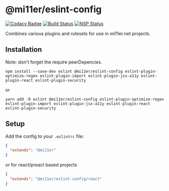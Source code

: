 # @mi11er/eslint-config

[![Codacy Badge](https://api.codacy.com/project/badge/Grade/3f9bcb5d38f24b4983e8972f12941575)](https://app.codacy.com/app/mi11er/eslint-config?utm_source=github.com&utm_medium=referral&utm_content=mi11er-net/eslint-config&utm_campaign=badger)
[![Build Status](https://travis-ci.org/mi11er-net/eslint-config.svg?branch=master)](https://travis-ci.org/mi11er-net/eslint-config)
[![NSP Status](https://nodesecurity.io/orgs/mi11er/projects/8e377034-82a1-4a76-89fa-f30d1ef9a513/badge)](https://nodesecurity.io/orgs/mi11er/projects/8e377034-82a1-4a76-89fa-f30d1ef9a513)

Combines various plugins and rulesets for use in mi11er.net projects.

## Installation

Note: don't forget the require peerDepencies.

```shell
npm install --save-dev eslint @mi11er/eslint-config eslint-plugin-optimize-regex eslint-plugin-import eslint-plugin-jsx-a11y eslint-plugin-react eslint-plugin-security
```

or

```shell
yarn add -D eslint @mi11er/eslint-config eslint-plugin-optimize-regex eslint-plugin-import eslint-plugin-jsx-a11y eslint-plugin-react eslint-plugin-security
```

## Setup

Add the config to your `.eslintrc` file:

```json
{
  "extends": "@mi11er"
}
```

or for react/preact based projects

```json
{
  "extends": "@mi11er/eslint-config/react"
}
```
